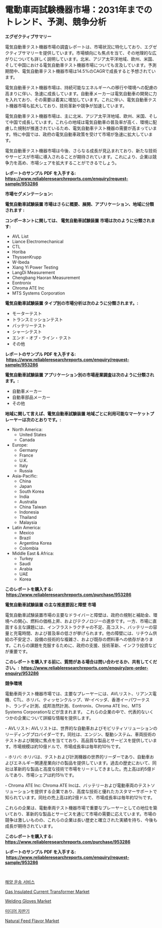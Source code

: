 <p><h1>電動車両試験機器市場：2031年までのトレンド、予測、競争分析</h1></p><p><strong>エグゼクティブサマリー</strong></p>
<p><p>電気自動車テスト機器市場の調査レポートは、市場状況に特化しており、エグゼクティブサマリーを提供しています。市場傾向にも焦点を当て、その地理的な広がりについても詳しく説明しています。北米、アジア太平洋地域、欧州、米国、そして中国における電気自動車テスト機器市場についても言及しています。予測期間中、電気自動車テスト機器市場は14.5%のCAGRで成長すると予想されています。</p><p>電気自動車テスト機器市場は、持続可能なエネルギーへの移行や環境への配慮の高まりに伴い、急速に成長しています。自動車メーカーは電気自動車の開発に力を入れており、その需要は着実に増加しています。これに伴い、電気自動車テスト機器市場も拡大しており、技術革新や競争が加速しています。</p><p>電気自動車テスト機器市場は、主に北米、アジア太平洋地域、欧州、米国、そして中国で成長しています。これらの地域は電気自動車の普及率が高く、環境に配慮した規制が推進されているため、電気自動車テスト機器の需要が高まっています。特に中国では、政府の電気自動車政策を受けて市場が急速に拡大しています。</p><p>電気自動車テスト機器市場は今後、さらなる成長が見込まれており、新たな技術やサービスが市場に導入されることが期待されています。これにより、企業は競争力を高め、市場シェアを拡大することができるでしょう。</p></p>
<p><strong>レポートのサンプル PDF を入手する: <a href="https://www.reliableresearchreports.com/enquiry/request-sample/953286">https://www.reliableresearchreports.com/enquiry/request-sample/953286</a></strong></p>
<p><strong>市場セグメンテーション:</strong></p>
<p><strong> 電気自動車試験装置 市場はさらに概要、展開、アプリケーション、地域に分類されます :</strong></p>
<p><strong>コンポーネントに関しては、 電気自動車試験装置 市場は次のように分類されます: &nbsp;</strong></p>
<p><ul><li>AVL List</li><li>Liance Electromechanical</li><li>CTL</li><li>Horiba</li><li>ThyssenKrupp</li><li>W-Ibeda</li><li>Xiang Yi Power Testing</li><li>LangDi Measurement</li><li>Chengbang Haoran Measurement</li><li>Eontronix</li><li>Chroma ATE Inc</li><li>MTS Systems Corporation</li></ul></p>
<p><strong> 電気自動車試験装置 タイプ別の市場分析は次のように分類されます。:</strong></p>
<p><ul><li>モーターテスト</li><li>トランスミッションテスト</li><li>バッテリーテスト</li><li>シャーシテスト</li><li>エンド・オブ・ライン・テスト</li><li>その他</li></ul></p>
<p><strong>レポートのサンプル PDF を入手する: &nbsp;<a href="https://www.reliableresearchreports.com/enquiry/request-sample/953286">https://www.reliableresearchreports.com/enquiry/request-sample/953286</a></strong></p>
<p><strong> 電気自動車試験装置 アプリケーション別の市場産業調査は次のように分類されます。:</strong></p>
<p><ul><li>自動車メーカー</li><li>自動車部品メーカー</li><li>その他</li></ul></p>
<p><strong>地域に関して言えば、電気自動車試験装置 地域ごとに利用可能なマーケットプレーヤーは次のとおりです。:</strong></p>
<p><ul>
    <li>
        North America:
        <ul>
            <li>United States</li>
            <li>Canada</li>
        </ul>
    </li>
    <li>
        Europe:
        <ul>
            <li>Germany</li>
            <li>France</li>
            <li>U.K.</li>
            <li>Italy</li>
            <li>Russia</li>
        </ul>
    </li>
    <li>
        Asia-Pacific:
        <ul>
            <li>China</li>
            <li>Japan</li>
            <li>South Korea</li>
            <li>India</li>
            <li>Australia</li>
            <li>China Taiwan</li>
            <li>Indonesia</li>
            <li>Thailand</li>
            <li>Malaysia</li>
        </ul>
    </li>
    <li>
        Latin America:
        <ul>
            <li>Mexico</li>
            <li>Brazil</li>
            <li>Argentina Korea</li>
            <li>Colombia</li>
        </ul>
    </li>
    <li>
        Middle East & Africa:
        <ul>
            <li>Turkey</li>
            <li>Saudi</li>
            <li>Arabia</li>
            <li>UAE</li>
            <li>Korea</li>
        </ul>
    </li>
    </ul></p>
<p><strong>このレポートを購入する: &nbsp;<a href="https://www.reliableresearchreports.com/purchase/953286">https://www.reliableresearchreports.com/purchase/953286</a></strong></p>
<p><strong>電気自動車試験装置 の主な推進要因と障壁 市場</strong></p>
<p><p>電気自動車試験装置市場の主要なドライバーと障壁は、政府の規制と補助金、環境への関心、燃料の価格上昇、およびテクノロジーの進歩です。一方、市場に直面する主な課題には、インフラストラクチャの不足、高コスト、バッテリーの容量と充電時間、および普及率の低さが挙げられます。他の障壁には、リチウム供給の不安定さ、設備の技術的な複雑さ、および既存の燃料車への依存があります。これらの課題を克服するために、政府の支援、技術革新、インフラ投資などが重要です。</p></p>
<p><strong>このレポートを購入する前に、質問がある場合は問い合わせるか、共有してください。:&nbsp; <a href="https://www.reliableresearchreports.com/enquiry/pre-order-enquiry/953286">https://www.reliableresearchreports.com/enquiry/pre-order-enquiry/953286</a></strong></p>
<p><strong>競争環境</strong></p>
<p><p>電動車両テスト機器市場では、主要なプレーヤーには、AVLリスト、リアンス電機、CTL、ホリバ、ティッセンクルップ、W-イベッダ、香港イーパワーテスト、ランディ計測、成邦浩然計測、Eontronix、Chroma ATE Inc、MTS Systems Corporationなどが含まれます。 これらの企業の中で、代表的ないくつかの企業について詳細な情報を提供します。</p><p>- AVLリスト: AVLリストは、世界的な自動車およびモビリティソリューションのリーディングプロバイダーです。同社は、エンジン、駆動システム、車両技術のテストおよび開発に焦点を当てており、高品質な製品とサービスを提供しています。市場規模は約10億ドルで、市場成長率は毎年約10％です。</p><p>- ホリバ: ホリバは、テストおよび計測機器の世界的リーダーであり、自動車およびエネルギー関連産業向けの製品を提供しています。過去の歴史において、同社は革新的な製品と高度な技術で市場をリードしてきました。売上高は約5億ドルであり、市場シェアは約15％です。</p><p>- Chroma ATE Inc: Chroma ATE Incは、バッテリーおよび電動車両のテストソリューションを提供する企業であり、高度な技術と優れたカスタマーサポートで知られています。同社の売上高は約2億ドルで、市場成長率は毎年約12％です。</p><p>これらの企業は、電動車両テスト機器市場で重要なプレーヤーとしての地位を築いており、革新的な製品とサービスを通じて市場の需要に応えています。市場の競争は激しいものの、これらの企業は長い歴史と確立された実績を持ち、今後も成長が期待されています。</p></p>
<p><strong>このレポートを購入する: &nbsp; <a href="https://www.reliableresearchreports.com/purchase/953286">https://www.reliableresearchreports.com/purchase/953286</a></strong></p>
<p><strong>レポートのサンプル PDF を入手する: &nbsp;<a href="https://www.reliableresearchreports.com/enquiry/request-sample/953286">https://www.reliableresearchreports.com/enquiry/request-sample/953286</a></strong><strong></strong></p>
<p>&nbsp;</p>
<p><p><a href="https://medium.com/@sarissaschmalingtr6fz2739/%ED%95%B4%EC%96%91-%EC%9A%B4%EC%86%A1-%EC%84%9C%EB%B9%84%EC%8A%A4-%EC%8B%9C%EC%9E%A5-%EB%B6%84%EC%84%9D-%EA%B8%80%EB%A1%9C%EB%B2%8C-%EC%82%B0%EC%97%85-%EC%A0%84%EB%A7%9D-%EB%B0%8F-%EC%98%88%EC%B8%A1-2024%EB%85%84%EB%B6%80%ED%84%B0-2031%EB%85%84%EA%B9%8C%EC%A7%80-74b9bb5b7b07">해양 운송 서비스</a></p><p><a href="https://bubble-tree-ea4.notion.site/Gas-Insulated-Current-Transformer-Market-Research-Report-The-Key-To-Successful-Business-Strategy-Fo-533bf49cd6ad4a85b13e77fd02709536">Gas Insulated Current Transformer Market</a></p><p><a href="https://view.publitas.com/reportprime-1/welding-gloves-market-size-growing-and-forecasted-for-period-from-2024-2031-and-provides-complete-market-analysis-of-this-market/">Welding Gloves Market</a></p><p><a href="https://medium.com/@sarissaschmalingtr6fz2739/%EB%AF%B8%EB%94%94%EC%96%B4-%EC%9E%90%ED%8C%90%EA%B8%B0-%EC%8B%9C%EC%9E%A5-%ED%86%B5%EC%B0%B0-%EC%8B%9C%EC%9E%A5-%EB%8F%99%ED%96%A5-%EC%84%B1%EC%9E%A5-2024%EB%85%84%EB%B6%80%ED%84%B0-2031%EB%85%84%EA%B9%8C%EC%A7%80-%EC%98%88%EC%B8%A1-52514fecd866">미디어 자판기</a></p><p><a href="https://github.com/khansimonweber1lqujlwoz15d/Market-Research-Report-List-1/blob/main/natural-feed-flavor-market.md">Natural Feed Flavor Market</a></p></p>